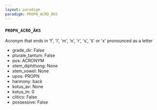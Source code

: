 ```yaml
---
layout: paradigm
paradigm: PROPN_ACRO_ÄKS
---
```

### ` PROPN_ACRO_ÄKS `

Acronym that ends in 'f', 'l', 'm', 'n', 'r', 's', 'š' or 'x' pronounced as a letter
* grade_dir: False
* plurale_tantum: False
* pos: ACRONYM
* stem_diphthong: None
* stem_vowel: None
* upos: PROPN
* harmony: back
* kotus_av: None
* kotus_tn: 0
* clitics: False
* possessive: False
